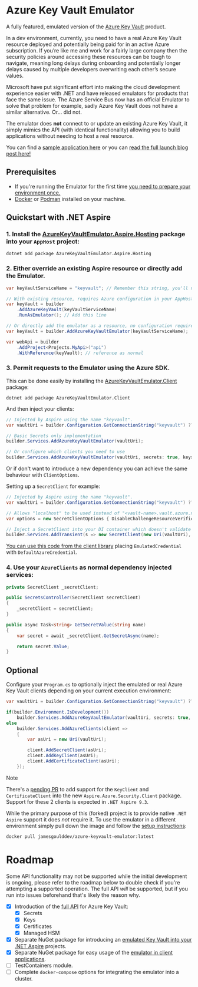 # Azure Key Vault Emulator

A fully featured, emulated version of the [Azure Key Vault](https://azure.microsoft.com/en-us/products/key-vault) product.

In a dev environment, currently, you need to have a real Azure Key Vault resource deployed and potentially being paid for in an active Azure subscription. If you’re like me and work for a fairly large company then the security policies around accessing these resources can be tough to navigate, meaning long delays during onboarding and potentially longer delays caused by multiple developers overwriting each other’s secure values.

Microsoft have put significant effort into making the cloud development experience easier with .NET and have released emulators for products that face the same issue. The Azure Service Bus now has an official Emulator to solve that problem for example, sadly Azure Key Vault does not have a similar alternative. Or... did not.

The emulator does **not** connect to or update an existing Azure Key Vault, it simply mimics the API (with identical functionality) allowing you to build applications without needing to host a real resource.

You can find a [sample application here](https://github.com/james-gould/azure-keyvault-emulator/tree/master/Samples/KeyVaultEmulatorSample) or you can [read the full launch blog post here!](https://jamesgould.dev/posts/Azure-Key-Vault-Emulator/)

## Prerequisites

- If you're running the Emulator for the first time [you need to prepare your environment once.](https://github.com/james-gould/azure-keyvault-emulator/blob/development/CONFIG.md)
- [Docker](https://www.docker.com/) or [Podman](https://podman.io/) installed on your machine.

## Quickstart with .NET Aspire

### 1. Install the [AzureKeyVaultEmulator.Aspire.Hosting](https://www.nuget.org/packages/AzureKeyVaultEmulator.Aspire.Hosting) package into your `AppHost` project:

```
dotnet add package AzureKeyVaultEmulator.Aspire.Hosting
```

### 2. Either override an existing Aspire resource or directly add the Emulator. 

```csharp
var keyVaultServiceName = "keyvault"; // Remember this string, you'll need it to get the vaultUri!

// With existing resource, requires Azure configuration in your AppHost
var keyVault = builder
    .AddAzureKeyVault(keyVaultServiceName)
    .RunAsEmulator(); // Add this line

// Or directly add the emulator as a resource, no configuration required
var keyVault = builder.AddAzureKeyVaultEmulator(keyVaultServiceName);

var webApi = builder
    .AddProject<Projects.MyApi>("api")
    .WithReference(keyVault); // reference as normal
```

### 3. Permit requests to the Emulator using the Azure SDK. 

This can be done easily by installing the [AzureKeyVaultEmulator.Client](https://www.nuget.org/packages/AzureKeyVaultEmulator.Client) package:

```
dotnet add package AzureKeyVaultEmulator.Client
```

And then inject your clients:

```csharp
// Injected by Aspire using the name "keyvault".
var vaultUri = builder.Configuration.GetConnectionString("keyvault") ?? string.Empty;

// Basic Secrets only implementation
builder.Services.AddAzureKeyVaultEmulator(vaultUri);

// Or configure which clients you need to use
builder.Services.AddAzureKeyVaultEmulator(vaultUri, secrets: true, keys: true, certificates: false);
```

Or if don't want to introduce a new dependency you can achieve the same behaviour with `ClientOptions`. 

Setting up a `SecretClient` for example:

```cs
// Injected by Aspire using the name "keyvault".
var vaultUri = builder.Configuration.GetConnectionString("keyvault") ?? string.Empty;

// Allows "localhost" to be used instead of "<vault-name>.vault.azure.net" as the vaultUri
var options = new SecretClientOptions { DisableChallengeResourceVerification = true };

// Inject a SecretClient into your DI container which doesn't validate the VaultUri
builder.Services.AddTransient(s => new SecretClient(new Uri(vaultUri), new DefaultAzureCredential(), options));
```

[You can use this code from the client library](https://github.com/james-gould/azure-keyvault-emulator/blob/development/AzureKeyVaultEmulator.Client/AddEmulatorSupport.cs#L26-L51) placing `EmulatedCredential` with `DefaultAzureCredential`.

### 4. Use your `AzureClients` as normal dependency injected services:

```csharp
private SecretClient _secretClient;

public SecretsController(SecretClient secretClient)
{
    _secretClient = secretClient;
}

public async Task<string> GetSecretValue(string name)
{
    var secret = await _secretClient.GetSecretAsync(name);

    return secret.Value;
}
```

## Optional

Configure your `Program.cs` to optionally inject the emulated or real Azure Key Vault clients depending on your current execution environment:

```csharp
var vaultUri = builder.Configuration.GetConnectionString("keyvault") ?? string.Empty;

if(builder.Environment.IsDevelopment())
    builder.Services.AddAzureKeyVaultEmulator(vaultUri, secrets: true, certificates: true, keys: true);
else
    builder.Services.AddAzureClients(client =>
    {
        var asUri = new Uri(vaultUri);

        client.AddSecretClient(asUri);
        client.AddKeyClient(asUri);
        client.AddCertificateClient(asUri);
    });
```

> [!NOTE]
> There's a [pending PR](https://github.com/dotnet/aspire/pull/8408) to add support for the `KeyClient` and `CertificateClient` into the new `Aspire.Azure.Security.Client` package. Support for these 2 clients is expected in `.NET Aspire 9.3`.

While the primary purpose of this (forked) project is to provide native `.NET Aspire` support it does *not* require it. To use the emulator in a different environment simply pull down the image and follow the [setup instructions](https://github.com/james-gould/azure-keyvault-emulator/blob/development/certificateutilities/README.md):

```
docker pull jamesgoulddev/azure-keyvault-emulator:latest
```

# Roadmap

Some API functionality may not be supported while the initial development is ongoing, please refer to the roadmap below to double check if you're attempting a supported operation. The full API *will* be supported, but if you run into issues beforehand that's likely the reason why.

- [x] Introduction of the [full API](https://learn.microsoft.com/en-us/rest/api/keyvault/) for Azure Key Vault:
    - [x] Secrets
    - [x] Keys
    - [x] Certificates
    - [x] Managed HSM
- [x] Separate NuGet package for introducing an [emulated Key Vault into your .NET Aspire](https://github.com/james-gould/azure-keyvault-emulator/tree/development/AzureKeyVaultEmulator.Aspire.Hosting) projects.
- [x] Separate NuGet package for easy usage of the [emulator in client applications](https://github.com/james-gould/azure-keyvault-emulator/tree/development/AzureKeyVaultEmulator.Client).
- [ ] TestContainers module.
- [ ] Complete `docker-compose` options for integrating the emulator into a cluster.

